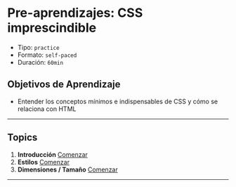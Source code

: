 # Pre-aprendizajes: CSS imprescindible

- Tipo: `practice`
- Formato: `self-paced`
- Duración: `60min`

## Objetivos de Aprendizaje

- Entender los conceptos mínimos e indispensables de CSS y cómo se relaciona
  con HTML

***

## Topics

1. **Introducción**
   [Comenzar](https://lab.cs50.io/Laboratoria/admission-curriculum/rediseno-prework-fe/admission/03-prework/05-css-basics/sandbox/01-intro/)
2. **Estilos**
   [Comenzar](https://lab.cs50.io/Laboratoria/admission-curriculum/rediseno-prework-fe/admission/03-prework/05-css-basics/sandbox/02-styling/)
3. **Dimensiones / Tamaño**
   [Comenzar](https://lab.cs50.io/Laboratoria/admission-curriculum/rediseno-prework-fe/admission/03-prework/05-css-basics/sandbox/03-sizing/)

***

